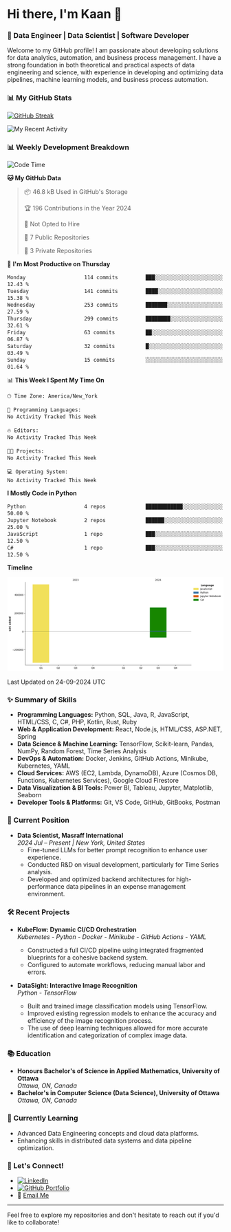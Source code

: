 # Hi there, I'm Kaan 👋

### 🚀 Data Engineer | Data Scientist | Software Developer

Welcome to my GitHub profile! I am passionate about developing solutions for data analytics, automation, and business process management. I have a strong foundation in both theoretical and practical aspects of data engineering and science, with experience in developing and optimizing data pipelines, machine learning models, and business process automation.

### 📊 My GitHub Stats 

[![GitHub Streak](https://github-readme-streak-stats.herokuapp.com/?user=KaanEnt&theme=dark)](https://git.io/streak-stats)

![My Recent Activity](https://github-readme-activity-graph.vercel.app/graph?username=KaanEnt&theme=react-dark&hide_border=true&area=true)

### 📊 Weekly Development Breakdown
<!--START_SECTION:waka-->
![Code Time](http://img.shields.io/badge/Code%20Time-12%20hrs%2022%20mins-blue)

**🐱 My GitHub Data** 

> 📦 46.8 kB Used in GitHub's Storage 
 > 
> 🏆 196 Contributions in the Year 2024
 > 
> 🚫 Not Opted to Hire
 > 
> 📜 7 Public Repositories 
 > 
> 🔑 3 Private Repositories 
 > 
📅 **I'm Most Productive on Thursday** 

```text
Monday                   114 commits         ███░░░░░░░░░░░░░░░░░░░░░░   12.43 % 
Tuesday                  141 commits         ████░░░░░░░░░░░░░░░░░░░░░   15.38 % 
Wednesday                253 commits         ███████░░░░░░░░░░░░░░░░░░   27.59 % 
Thursday                 299 commits         ████████░░░░░░░░░░░░░░░░░   32.61 % 
Friday                   63 commits          ██░░░░░░░░░░░░░░░░░░░░░░░   06.87 % 
Saturday                 32 commits          █░░░░░░░░░░░░░░░░░░░░░░░░   03.49 % 
Sunday                   15 commits          ░░░░░░░░░░░░░░░░░░░░░░░░░   01.64 % 
```


📊 **This Week I Spent My Time On** 

```text
🕑︎ Time Zone: America/New_York

💬 Programming Languages: 
No Activity Tracked This Week

🔥 Editors: 
No Activity Tracked This Week

🐱‍💻 Projects: 
No Activity Tracked This Week

💻 Operating System: 
No Activity Tracked This Week
```

**I Mostly Code in Python** 

```text
Python                   4 repos             ████████████░░░░░░░░░░░░░   50.00 % 
Jupyter Notebook         2 repos             ██████░░░░░░░░░░░░░░░░░░░   25.00 % 
JavaScript               1 repo              ███░░░░░░░░░░░░░░░░░░░░░░   12.50 % 
C#                       1 repo              ███░░░░░░░░░░░░░░░░░░░░░░   12.50 % 
```



**Timeline**

![Lines of Code chart](https://raw.githubusercontent.com/KaanEnt/KaanEnt/main/assets/bar_graph.png)


 Last Updated on 24-09-2024 UTC
<!--END_SECTION:waka-->

### ✨ Summary of Skills
- **Programming Languages:** Python, SQL, Java, R, JavaScript, HTML/CSS, C, C#, PHP, Kotlin, Rust, Ruby
- **Web & Application Development:** React, Node.js, HTML/CSS, ASP.NET, Spring
- **Data Science & Machine Learning:** TensorFlow, Scikit-learn, Pandas, NumPy, Random Forest, Time Series Analysis
- **DevOps & Automation:** Docker, Jenkins, GitHub Actions, Minikube, Kubernetes, YAML
- **Cloud Services:** AWS (EC2, Lambda, DynamoDB), Azure (Cosmos DB, Functions, Kubernetes Services), Google Cloud Firestore
- **Data Visualization & BI Tools:** Power BI, Tableau, Jupyter, Matplotlib, Seaborn
- **Developer Tools & Platforms:** Git, VS Code, GitHub, GitBooks, Postman

### 💼 Current Position
- **Data Scientist, Masraff International**  
  *2024 Jul – Present | New York, United States*  
  - Fine-tuned LLMs for better prompt recognition to enhance user experience.
  - Conducted R&D on visual development, particularly for Time Series analysis.
  - Developed and optimized backend architectures for high-performance data pipelines in an expense management environment.

### 🛠 Recent Projects
- **KubeFlow: Dynamic CI/CD Orchestration**  
  *Kubernetes - Python - Docker - Minikube - GitHub Actions - YAML*  
  - Constructed a full CI/CD pipeline using integrated fragmented blueprints for a cohesive backend system.
  - Configured to automate workflows, reducing manual labor and errors.

- **DataSight: Interactive Image Recognition**  
  *Python - TensorFlow*  
  - Built and trained image classification models using TensorFlow.
  - Improved existing regression models to enhance the accuracy and efficiency of the image recognition process.
  - The use of deep learning techniques allowed for more accurate identification and categorization of complex image data.

### 📚 Education
- **Honours Bachelor's of Science in Applied Mathematics, University of Ottawa**  
  *Ottawa, ON, Canada*
- **Bachelor's in Computer Science (Data Science), University of Ottawa**  
  *Ottawa, ON, Canada*

### 🌱 Currently Learning
- Advanced Data Engineering concepts and cloud data platforms.
- Enhancing skills in distributed data systems and data pipeline optimization.

### 🔗 Let's Connect!
- [![LinkedIn](https://img.shields.io/badge/LinkedIn-0077B5?style=for-the-badge&logo=linkedin&logoColor=white)](https://www.linkedin.com/in/kaan-un/)
- [![GitHub Portfolio](https://img.shields.io/badge/GitHub-Portfolio-green?style=for-the-badge&logo=github&logoColor=white)](https://kaanent.github.io/)
- 📧 [Email Me](mailto:unkaanenterprise@gmail.com)

---

Feel free to explore my repositories and don't hesitate to reach out if you'd like to collaborate!

